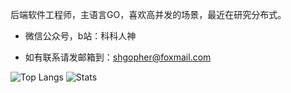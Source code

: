 
后端软件工程师，主语言GO，喜欢高并发的场景，最近在研究分布式。

- 微信公众号，b站：科科人神

-  如有联系请发邮箱到：shgopher@foxmail.com

![Top Langs](https://github-readme-stats.vercel.app/api/top-langs/?username=shgopher&hide=html)
![Stats](https://github-readme-stats.vercel.app/api?username=shgopher&show_icons=true&count_private=true&line_height=33)
